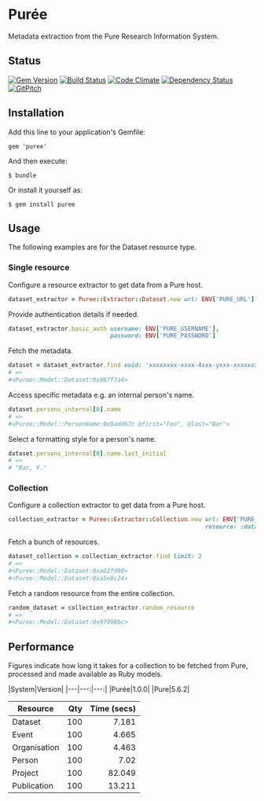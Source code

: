 # Pur&#233;e

Metadata extraction from the Pure Research Information System.

## Status

[![Gem Version](https://badge.fury.io/rb/puree.svg)](https://badge.fury.io/rb/puree)
[![Build Status](https://semaphoreci.com/api/v1/aalbinclark/puree/branches/master/badge.svg)](https://semaphoreci.com/aalbinclark/puree)
[![Code Climate](https://codeclimate.com/github/lulibrary/puree/badges/gpa.svg)](https://codeclimate.com/github/lulibrary/puree)
[![Dependency Status](https://www.versioneye.com/user/projects/5899d253a86053003f389e1f/badge.svg?style=flat-square)](https://www.versioneye.com/user/projects/5899d253a86053003f389e1f)
[![GitPitch](https://gitpitch.com/assets/badge.svg)](https://gitpitch.com/lulibrary/puree)

## Installation

Add this line to your application's Gemfile:

    gem 'puree'

And then execute:

    $ bundle

Or install it yourself as:

    $ gem install puree


## Usage
The following examples are for the Dataset resource type.

### Single resource

Configure a resource extractor to get data from a Pure host.

```ruby
dataset_extractor = Puree::Extractor::Dataset.new url: ENV['PURE_URL']
```

Provide authentication details if needed.

```ruby
dataset_extractor.basic_auth username: ENV['PURE_USERNAME'],
                             password: ENV['PURE_PASSWORD']
```
Fetch the metadata.

```ruby
dataset = dataset_extractor.find uuid: 'xxxxxxxx-xxxx-4xxx-yxxx-xxxxxxxxxxxx'
# =>
#<Puree::Model::Dataset:0x987f7a4>
```

Access specific metadata e.g. an internal person's name.

```ruby
dataset.persons_internal[0].name
# =>
#<Puree::Model::PersonName:0x9add67c @first="Foo", @last="Bar">
```

Select a formatting style for a person's name.

```ruby
dataset.persons_internal[0].name.last_initial
# =>
# "Bar, F."
```

### Collection

Configure a collection extractor to get data from a Pure host.

```ruby
collection_extractor = Puree::Extractor::Collection.new url: ENV['PURE_URL'],
                                                        resource: :dataset
```

Fetch a bunch of resources.

```ruby
dataset_collection = collection_extractor.find limit: 2
# =>
#<Puree::Model::Dataset:0xa62fd90>
#<Puree::Model::Dataset:0xa5e8c24>
```

Fetch a random resource from the entire collection.

```ruby
random_dataset = collection_extractor.random_resource
# =>
#<Puree::Model::Dataset:0x97998bc>
```

## Performance

Figures indicate how long it takes for a collection to be fetched from Pure, processed and made available as Ruby models.

|System|Version|
|---|---:|---:|
|Pur&#233;e|1.0.0|
|Pure|5.6.2|

|Resource|Qty|Time (secs)|
|---|---:|---:|
|Dataset|100|7.181|
|Event|100|4.665|
|Organisation|100|4.463|
|Person|100|7.02|
|Project|100|82.049|
|Publication|100|13.211|